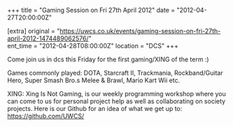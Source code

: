 +++
title = "Gaming Session on Fri 27th April 2012"
date = "2012-04-27T20:00:00Z"

[extra]
original = "https://uwcs.co.uk/events/gaming-session-on-fri-27th-april-2012-1474489062576/"    
ent_time = "2012-04-28T08:00:00Z"
location = "DCS"
+++

Come join us in dcs this Friday for the first gaming/XING of the term :)

Games commonly played: DOTA, Starcraft II, Trackmania, Rockband/Guitar Hero, Super Smash Bro.s Melee & Brawl, Mario Kart Wii etc.

XING: Xing Is Not Gaming, is our weekly programming workshop where you can come to us for personal project help as well as collaborating on society projects. Here is our Github for an idea of what we get up to: https://github.com/UWCS/

